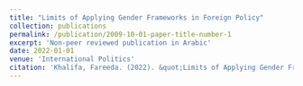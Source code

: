```yaml
---
title: "Limits of Applying Gender Frameworks in Foreign Policy"
collection: publications
permalink: /publication/2009-10-01-paper-title-number-1
excerpt: 'Non-peer reviewed publication in Arabic'
date: 2022-01-01
venue: 'International Politics'
citation: 'Khalifa, Fareeda. (2022). &quot;Limits of Applying Gender Frameworks in Foreign Policy.&quot; <i>International Politics</i>, Vol. 227, <i>Annex on Theoretical Directions in Analysing International Politics</i>, pp.17-20.'
---
```

